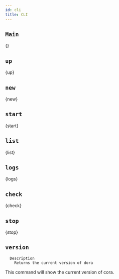 ```yaml
---
id: cli
title: CLI
---
```


<!---
This file is auto-generated using: 
node .scripts/generate-cli-doc.js
-->

## `Main`

{}

## `up`

{up}

## `new`

{new}

## `start`

{start}

## `list`

{list}

## `logs`

{logs}

## `check`

{check}

## `stop`

{stop}

## `version`

```
  Description
    Returns the current version of dora
```

This command will show the current version of cora.
